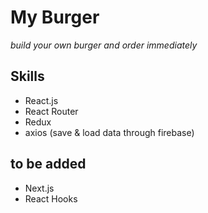 # My Burger

_build your own burger and order immediately_

## Skills

- React.js
- React Router
- Redux
- axios (save & load data through firebase)

## to be added

- Next.js
- React Hooks
